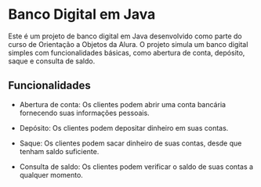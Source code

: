 # Banco Digital em Java

Este é um projeto de banco digital em Java desenvolvido como parte do curso de Orientação a Objetos da Alura. O projeto simula um banco digital simples com funcionalidades básicas, como abertura de conta, depósito, saque e consulta de saldo.

## Funcionalidades

- Abertura de conta: Os clientes podem abrir uma conta bancária fornecendo suas informações pessoais.

- Depósito: Os clientes podem depositar dinheiro em suas contas.

- Saque: Os clientes podem sacar dinheiro de suas contas, desde que tenham saldo suficiente.

- Consulta de saldo: Os clientes podem verificar o saldo de suas contas a qualquer momento.


